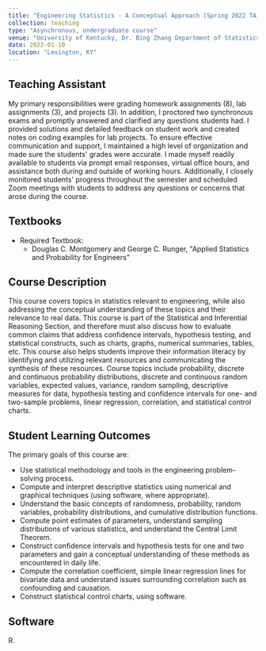 ```yaml
---
title: "Engineering Statistics - A Conceptual Approach (Spring 2022 TA)"
collection: teaching
type: "Asynchronous, undergraduate course"
venue: "University of Kentucky, Dr. Bing Zhang Department of Statistics"
date: 2022-01-10
location: "Lexington, KY"
---
```


## Teaching Assistant
My primary responsibilities were grading homework assignments (8), lab assignments (3), and projects (3). In addition, I proctored two synchronous exams and promptly answered and clarified any questions students had. I provided solutions and detailed feedback on student work and created notes on coding examples for lab projects. To ensure effective communication and support, I maintained a high level of organization and made sure the students' grades were accurate. I made myself readily available to students via prompt email responses, virtual office hours, and assistance both during and outside of working hours. Additionally, I closely monitored students' progress throughout the semester and scheduled Zoom meetings with students to address any questions or concerns that arose during the course.

## Textbooks
* Required Textbook: 
     + Douglas C. Montgomery and George C. Runger, "Applied Statistics and Probability for Engineers"

## Course Description
This course covers topics in statistics relevant to engineering, while also addressing the conceptual understanding of these topics and their relevance to real data. This course is part of the Statistical and Inferential Reasoning Section, and therefore must also discuss how to evaluate common claims that address confidence intervals, hypothesis testing, and statistical constructs, such as charts, graphs, numerical summaries, tables, etc. This course also helps students improve their information literacy by identifying and utilizing relevant resources and communicating the synthesis of these resources. Course topics include probability, discrete and continuous probability distributions, discrete and continuous random variables, expected values, variance, random sampling, descriptive measures for data, hypothesis testing and confidence intervals for one- and two-sample problems, linear regression, correlation, and statistical control charts.

## Student Learning Outcomes
The primary goals of this course are:

* Use statistical methodology and tools in the engineering problem-solving process.
* Compute and interpret descriptive statistics using numerical and graphical techniques (using software,
where appropriate).
* Understand the basic concepts of randomness, probability, random variables, probability distributions, and cumulative distribution functions.
* Compute point estimates of parameters, understand sampling distributions of various statistics, and understand the Central Limit Theorem.
* Construct confidence intervals and hypothesis tests for one and two parameters and gain a conceptual understanding of these methods as encountered in daily life.
* Compute the correlation coefficient, simple linear regression lines for bivariate data and understand issues surrounding correlation such as confounding and causation.
* Construct statistical control charts, using software.

## Software
R.
